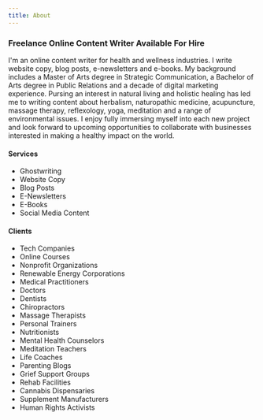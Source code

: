 ```yaml
---
title: About
---
```

### Freelance Online Content Writer Available For Hire

I'm an online content writer for health and wellness industries. I write website copy, blog posts, e-newsletters and e-books. My background includes a Master of Arts degree in Strategic Communication, a Bachelor of Arts degree in Public Relations and a decade of digital marketing experience. Pursing an interest in natural living and holistic healing has led me to writing content about herbalism, naturopathic medicine, acupuncture, massage therapy, reflexology, yoga, meditation and a range of environmental issues. I enjoy fully immersing myself into each new project and look forward to upcoming opportunities to collaborate with businesses interested in making a healthy impact on the world.

#### Services

* Ghostwriting
* Website Copy
* Blog Posts
* E-Newsletters
* E-Books
* Social Media Content

#### Clients

* Tech Companies
* Online Courses
* Nonprofit Organizations
* Renewable Energy Corporations 
* Medical Practitioners
* Doctors
* Dentists
* Chiropractors 
* Massage Therapists
* Personal Trainers
* Nutritionists
* Mental Health Counselors
* Meditation Teachers
* Life Coaches
* Parenting Blogs
* Grief Support Groups
* Rehab Facilities
* Cannabis Dispensaries
* Supplement Manufacturers 
* Human Rights Activists